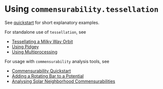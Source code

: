 # Using `commensurability.tessellation`

See [quickstart](quickstart.md) for short explanatory examples.

For standalone use of `tessellation`, see

- [Tessellating a Milky Way Orbit](tessellation/mw_orbit.md)
- [Using Pidgey](tessellation/pidgey.md)
- [Using Multiprocessing](tessellation/multiprocessing.md)

For usage with `commensurability` analysis tools, see

- [Commensurability Quickstart](../../quickstart.md)
- [Adding a Rotating Bar to a Potential](analysis/rotating_bar.md)
- [Analysing Solar Neighborhood Commensurabilities](analysis/solar_neighborhood.md)
